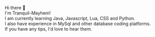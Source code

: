 Hi there 👋 <br>
I'm Tranquil-Mayhem! <br>
I am currently learning Java, Javascript, Lua, CSS and Python. <br>
I also have experience in MySql and other database coding platforms.<br>
If you have any tips, I'd love to hear them.
